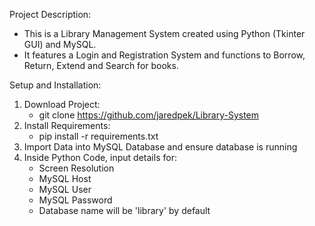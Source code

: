 Project Description:
- This is a Library Management System created using Python (Tkinter GUI) and MySQL.
- It features a Login and Registration System and functions to Borrow, Return, Extend and Search for books.

Setup and Installation:
1. Download Project:
    - git clone https://github.com/jaredpek/Library-System
2. Install Requirements:
    - pip install -r requirements.txt 
3. Import Data into MySQL Database and ensure database is running
4. Inside Python Code, input details for:
    - Screen Resolution
    - MySQL Host
    - MySQL User
    - MySQL Password
    - Database name will be 'library' by default
